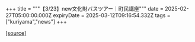 +++
title = """【3/23】new文化財バスツアー｜町民講座"""
date = 2025-02-27T05:00:00.000Z
expiryDate = 2025-03-12T09:16:54.332Z
tags = ["kuriyama","news"]
+++


[[source]](https://www.town.kuriyama.hokkaido.jp/site/tyouminkouza/30185.html)

